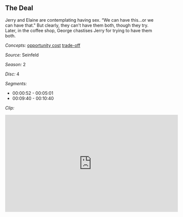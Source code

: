 ## The Deal

Jerry and Elaine are contemplating having sex.  “We can have this...or we can have that." But clearly, they can't have them both, though they try.  Later, in the coffee shop, George chastises Jerry for trying to have them both. 

*Concepts:*
[opportunity cost](/concept/opportunity-cost/)
[trade-off](/concept/trade-off/)

*Source:* Seinfeld

*Season:* 2

*Disc:* 4

*Segments:*

 * 00:00:52 - 00:05:01
 * 00:09:40 - 00:10:40

*Clip:*

<iframe width="560" height="315" src="https://criticalcommons.org/embed?m=64JcvnT0B" frameborder="0" allowfullscreen></iframe>

